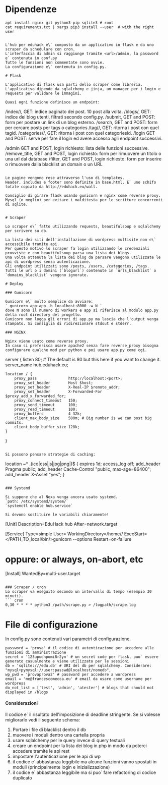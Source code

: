 # Dipendenze

```
apt install nginx git python3-pip sqlite3 # root
cat requirements.txt | xargs pip3 install --user  # with the right user
 

L'hub per eduhack e\` composto da un applicativo in flask e da uno scraper da schedulare con cron.
L'interfaccia di admin si raggiunge tramite <url>/admin, la password e` contenuta in conf.py
Tutte le funzioni non commentate sono ovvie.
La configurazione e\` contenuta in config.py.

# Flask

L'applicativo di flask usa parti dello scraper come libreria.
L'applicativo dipende da sqlalchemy e jinja, un manager per i login e requests per validare le immagini.

Quasi ogni funzione definisce un endpoint:

```
/index/<int>/, GET: indice paginato dei post. 10 post alla volta.
/blogs/, GET: indice dei blog utenti, filtrati secondo config.py.
/submit, GET and POST: form per postare un link di un blog esterno.
/search, GET and POST: form per cercare posts per tags o categories
/tag/<int>/, GET: ritorna i post con quel tagid.
/categories/<int>/, GET: ritorna i post con quel categoriesid.
/login GET and POST: serve per fare il login ed avere accesso agli endpoint successivi.

/admin GET and POST, login richiesto: lista delle funzioni successive.
/remove_title, GET and POST, login richiesto: form per rimuovere un titolo o una url dal database
/filter, GET and POST, login richiesto: form per inserire o rimuovere dalla blacklist un domain o un URL 
```

Le pagine vengono rese attraverso l'uso di templates.
Header, includes e footer sono definite in base.html. E` uno schifo totale copiato da http://eduhack.eu/wall.

Consiglio di girare flask usando gunicorn e nginx come reverse proxy. Mysql (o meglio) per evitare i malditesta per le scritture concorrenti di sqlite.


# Scraper

Lo scraper e\` fatto utilizzando requests, beautifulsoup e sqlalchemy per scrivere su db.

La lista dei siti dell'installazione di wordpress multisite non e\` accessibile tramite api.
Per questo motivo lo scraper fa login utilizzando le credenziali provviste e con beautifulsoup parsa una lista dei blogs.
Una volta ottenuta la lista dei blog da parsare vengono utilizzate le api di wordpress senza autenticazione.
Gli endpoint utilizzati sono /posts, /users, /categories, /tags.
Tutti le url o i domini (`blogurl`) contenute in `urls_blacklist` o `domains_blacklist` vengono ignorate.

# Deploy

### Gunicorn

Gunicorn e\` molto semplice da avviare:
` gunicorn app:app -b localhost:8000 -w N `
dove N sono il numero di workers e app si riferisce al modulo app.py della root directory del progetto.
Gunicorn non logga gli errori di app.py ma lascia che l'output venga stampato. Si consiglia di ridirezionare stdout e stderr.

### NGINX

Nginx viene usato come reverse proxy.
In caso si preferisca usare apache2 senza fare reverse_proxy bisogna configurare qualche mod per python e poi usare app.py come cgi.
```
server {
    listen   80; # The default is 80 but this here if you want to change it.
    server_name hub.eduhack.eu;
    
    location / {
        proxy_pass              http://localhost:<port>;
        proxy_set_header        Host $host;
        proxy_set_header        X-Real-IP $remote_addr;
        proxy_set_header        X-Forwarded-For $proxy_add_x_forwarded_for;
        proxy_connect_timeout   150;
        proxy_send_timeout      100;
        proxy_read_timeout      100;
        proxy_buffers           4 32k;
        client_max_body_size    500m; # Big number is we can post big commits.
        client_body_buffer_size 128k;
    }
}
```

Si possono pensare strategie di caching:

```
   location ~* \.(ico|css|js|jpg|png|)$ {
       expires 1d;
       access_log off;
       add_header Pragma public;
       add_header Cache-Control "public, max-age=86400";
       add_header X-Asset "yes";
   }
```

### Systemd

Si suppone che al Nexa venga ancora usato systemd.
`path: /etc/systemd/system/`
`systemctl enable hub.service`

Si devono sostituire le variabili chiaramente!

```
[Unit]
Description=EduHack hub
After=network.target

[Service]
Type=simple
User=<user>
WorkingDirectory=/home/<user>/<path to repo>
ExecStart=</PATH_TO_local/bin/>gunicorn  --options
Restart=on-failure
# oppure: or always, on-abort, etc

[Install]
WantedBy=multi-user.target
```

### Scraper / cron
Lo scraper va eseguito secondo un intervallo di tempo (esempio 30 minuti).
``` cron
0,30 * * * * python3 /path/scrape.py > /logpath/scrape.log
```

# File di configurazione

In config.py sono contenuti vari parametri di configurazione.
```
password = 'prova' # il codice di autenticazione per accedere alle funzioni di amministrazione
secret = '123upudnpomi8r2yn' # un secret code per flask, puo` essere generato casualmente e viene utilizzato per le sessioni
db = 'sqlite:///edu.db' # URI del db per sqlalchemy. Considerare: "mysql+pymysql://user:passwd@localhost/nomedb",
wp_pwd = 'provaprova2' # password per accedere a wordpress
email = 'me@francescomecca.eu' # email da usare come username per wordpress
do_not_list = ['test', 'admin', 'atester'] # blogs that should not displayed in /blogs
```

#### Considerazioni

Il codice e\` il risultato dell'imposizione di deadline stringente.
Se si volesse migliorarlo vedi il seguente schema:

1. Portare i file di blacklist dentro il db
2. muovere i moduli dentro una cartella propria
3. usare sqlalchemy per le query invece di query testuali 
4. creare un endpoint per la lista dei blog in php in modo da poterci accedere tramite le api rest
5. impostare l'autenticazione per le api di wp
6. il codice e\` abbastanza leggibile ma alcune funzioni vanno spostati in moduli (principalmente login e inizializzazione)
7. il codice e\` abbastanza leggibile ma si puo` fare refactoring di codice duplicato

